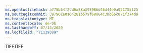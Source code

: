```yaml
---
ms.openlocfilehash: a775b64f2cd6a88a198986d46d44e0a021785125
ms.sourcegitcommit: 397961a0164281b579f68064c3bb66c071f374d9
ms.translationtype: MT
ms.contentlocale: de-DE
ms.lasthandoff: 07/14/2020
ms.locfileid: "71139389"
---
```

<span data-ttu-id="fbde5-101">TIFF</span><span class="sxs-lookup"><span data-stu-id="fbde5-101">TIFF</span></span>